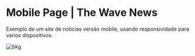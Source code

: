 <h1>Mobile Page | The Wave News</h1>

<p> Exemplo de um site de noticias versão mobile, usando responsividade para varios dispositivos. </p>

![bkg](https://github.com/user-attachments/assets/7217549c-2fca-478d-bc4a-8bc8f6a1cefa)
